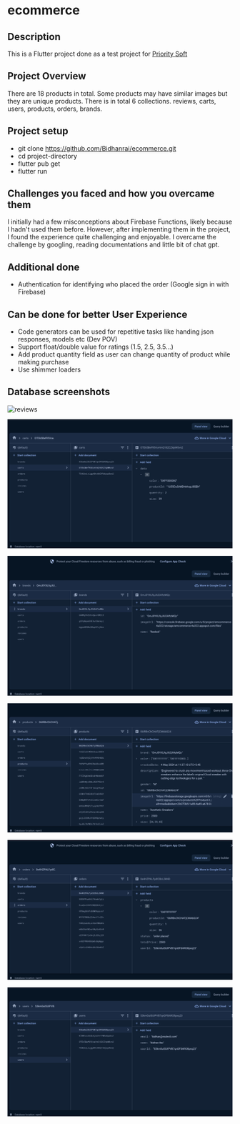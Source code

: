 # ecommerce

## Description

This is a Flutter project done as a test project for [Priority Soft](https://www.prioritysoft.rs)

## Project Overview

There are 18 products in total. Some products may have similar images but they are unique products.
There is in total 6 collections. reviews, carts, users, products, orders, brands.

## Project setup

- git clone https://github.com/Bidhanrai/ecommerce.git
- cd project-directory
- flutter pub get
- flutter run


## Challenges you faced and how you overcame them

I initially had a few misconceptions about Firebase Functions, likely because I hadn't used them before. 
However, after implementing them in the project, I found the experience quite challenging and enjoyable.
I overcame the challenge by googling, reading documentations and little bit of chat gpt.


## Additional done

- Authentication for identifying who placed the order (Google sign in with Firebase)


## Can be done for better User Experience

- Code generators can be used for repetitive tasks like handing json responses, models etc (Dev POV)
- Support float/double value for ratings (1.5, 2.5, 3.5...)
- Add product quantity field as user can change quantity of product while making purchase
- Use shimmer loaders



## Database screenshots
![reviews](/images/Screenshot_2024-05-04.png "reviews")

![carts](images/Screenshot_2024-05-04_at_10.42.654.png "carts")

![brands](images/Screenshot_2024-05-041234.png "brands")

![products](images/Screenshot_2024-05-04_at_10.41.png "products")

![orders](images/Screenshot_2024-05-04_432.png "orders")

![users](images/Screenshot_2024-05-04_at_10.42.0.png "orders")


